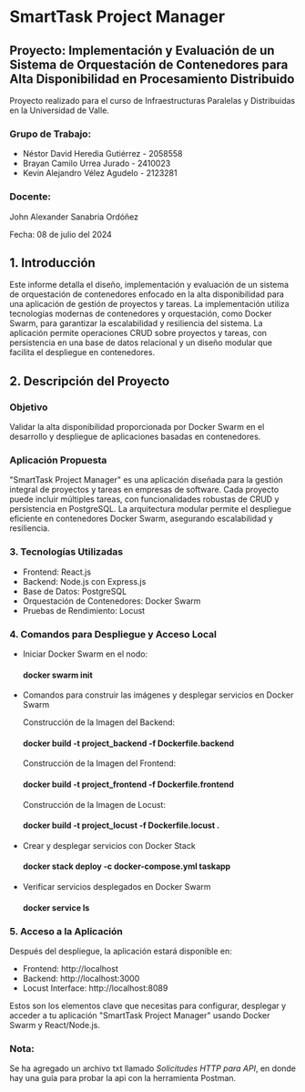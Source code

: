# SmartTask Project Manager

## Proyecto: Implementación y Evaluación de un Sistema de Orquestación de Contenedores para Alta Disponibilidad en Procesamiento Distribuido

Proyecto realizado para el curso de Infraestructuras Paralelas y Distribuidas en la Universidad de Valle.

### Grupo de Trabajo:
- Néstor David Heredia Gutiérrez - 2058558
- Brayan Camilo Urrea Jurado - 2410023
- Kevin Alejandro Vélez Agudelo - 2123281

### Docente:

John Alexander Sanabria Ordóñez

Fecha: 08 de julio del 2024

## 1. Introducción
Este informe detalla el diseño, implementación y evaluación de un sistema de orquestación de contenedores enfocado en la alta disponibilidad para una aplicación de gestión de proyectos y tareas. La implementación utiliza tecnologías modernas de contenedores y orquestación, como Docker Swarm, para garantizar la escalabilidad y resiliencia del sistema. La aplicación permite operaciones CRUD sobre proyectos y tareas, con persistencia en una base de datos relacional y un diseño modular que facilita el despliegue en contenedores.

## 2. Descripción del Proyecto
### Objetivo
Validar la alta disponibilidad proporcionada por Docker Swarm en el desarrollo y despliegue de aplicaciones basadas en contenedores.

### Aplicación Propuesta
"SmartTask Project Manager" es una aplicación diseñada para la gestión integral de proyectos y tareas en empresas de software. Cada proyecto puede incluir múltiples tareas, con funcionalidades robustas de CRUD y persistencia en PostgreSQL. La arquitectura modular permite el despliegue eficiente en contenedores Docker Swarm, asegurando escalabilidad y resiliencia.


### 3. Tecnologías Utilizadas

- Frontend: React.js
- Backend: Node.js con Express.js
- Base de Datos: PostgreSQL
- Orquestación de Contenedores: Docker Swarm
- Pruebas de Rendimiento: Locust

### 4. Comandos para Despliegue y Acceso Local

- Iniciar Docker Swarm en el nodo:
  
  #### docker swarm init

- Comandos para construir las imágenes y desplegar servicios en Docker Swarm

  Construcción de la Imagen del Backend:
  
  #### docker build -t project_backend -f Dockerfile.backend

  Construcción de la Imagen del Frontend:

  #### docker build -t project_frontend -f Dockerfile.frontend

  Construcción de la Imagen de Locust:
  
  #### docker build -t project_locust -f Dockerfile.locust .
  
- Crear y desplegar servicios con Docker Stack
  
  #### docker stack deploy -c docker-compose.yml taskapp

- Verificar servicios desplegados en Docker Swarm
  
  #### docker service ls

### 5. Acceso a la Aplicación

Después del despliegue, la aplicación estará disponible en:

- Frontend: http://localhost
- Backend: http://localhost:3000
- Locust Interface: http://localhost:8089

Estos son los elementos clave que necesitas para configurar, desplegar y acceder a tu aplicación "SmartTask Project Manager" usando Docker Swarm y React/Node.js.

### Nota:

Se ha agregado un archivo txt llamado *Solicitudes HTTP para API*, en donde hay una guía para probar la api con la herramienta Postman.

